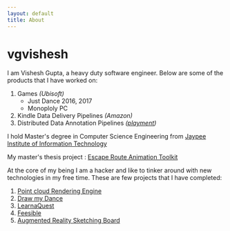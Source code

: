 ```yaml
---
layout: default
title: About
---
```

# vgvishesh
I am Vishesh Gupta, a heavy duty software engineer. Below are some of the products that I have worked on:

1. Games *(Ubisoft)* 
    - Just Dance 2016, 2017
    - Monoploly PC
2. Kindle Data Delivery Pipelines *(Amazon)*
3. Distributed Data Annotation Pipelines *([playment](https://playment.io))*

I hold Master's degree in Computer Science Engineering from [Jaypee Institute of Information Technology](https://www.jiit.ac.in/)

My master's thesis project : [Escape Route Animation Toolkit](https://prezi.com/osiar1gkjopx/escape-route-animation-toolkit/?utm_campaign=share&utm_medium=copy)

At the core of my being I am a hacker and like to tinker around with new technologies in my free time. These are few projects that I have completed:
1. [Point cloud Rendering Engine](https://www.youtube.com/watch?v=vnP9Drw8TDE)
2. [Draw my Dance](https://youtu.be/doDdoBb_wWs)
3. [LearnaQuest](https://youtu.be/eT1HIXpiJVE)
4. [Feesible](https://www.youtube.com/watch?v=y16PUC82GaQ)
5. [Augmented Reality Sketching Board](https://www.youtube.com/watch?v=aPUoyU4ZtZM)






